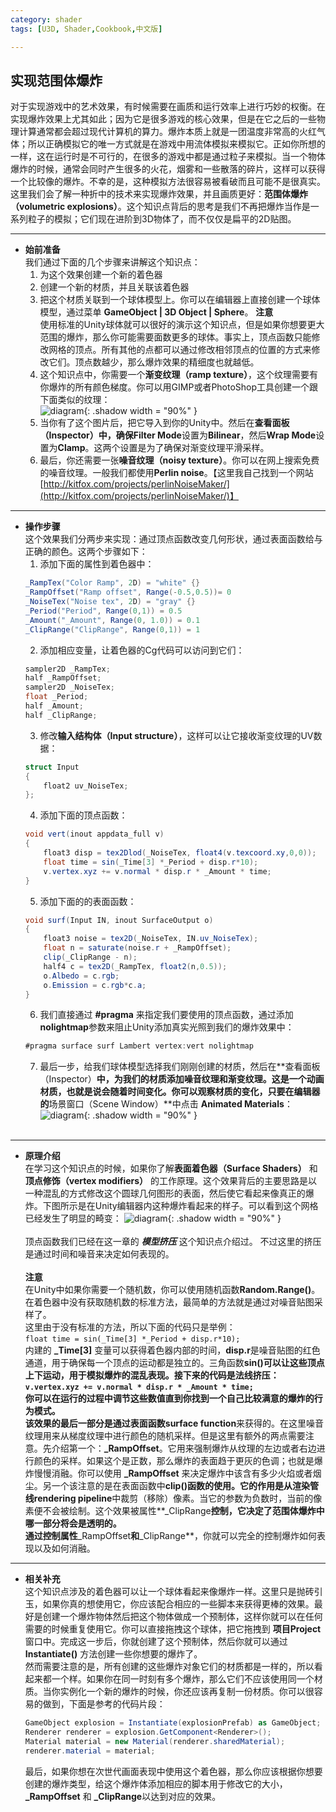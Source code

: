 ```yaml
---
category: shader
tags: [U3D, Shader,Cookbook,中文版]

---
```


## 实现范围体爆炸
对于实现游戏中的艺术效果，有时候需要在画质和运行效率上进行巧妙的权衡。在实现爆炸效果上尤其如此；因为它是很多游戏的核心效果，但是在它之后的一些物理计算通常都会超过现代计算机的算力。爆炸本质上就是一团温度非常高的火红气体；所以正确模拟它的唯一方式就是在游戏中用流体模拟来模拟它。正如你所想的一样，这在运行时是不可行的，在很多的游戏中都是通过粒子来模拟。当一个物体爆炸的时候，通常会同时产生很多的火花，烟雾和一些散落的碎片，这样可以获得一个比较像的爆炸。不幸的是，这种模拟方法很容易被看破而且可能不是很真实。这里我们会了解一种折中的技术来实现爆炸效果，并且画质更好：**范围体爆炸（volumetric explosions）**。这个知识点背后的思考是我们不再把爆炸当作是一系列粒子的模拟；它们现在进阶到3D物体了，而不仅仅是扁平的2D贴图。

*** 

- **始前准备**   
  我们通过下面的几个步骤来讲解这个知识点：
  1. 为这个效果创建一个新的着色器
  2. 创建一个新的材质，并且关联该着色器
  3. 把这个材质关联到一个球体模型上。你可以在编辑器上直接创建一个球体模型，通过菜单 **GameObject \| 3D Object \| Sphere**。 
   **注意**   
   使用标准的Unity球体就可以很好的演示这个知识点，但是如果你想要更大范围的爆炸，那么你可能需要面数更多的球体。事实上，顶点函数只能修改网格的顶点。所有其他的点都可以通过修改相邻顶点的位置的方式来修改它们。顶点数越少，那么爆炸效果的精细度也就越低。   
  4. 这个知识点中，你需要一个**渐变纹理（ramp texture）**，这个纹理需要有你爆炸的所有颜色梯度。你可以用GIMP或者PhotoShop工具创建一个跟下面类似的纹理：   
   ![diagram](https://linkliu.github.io/game-tech-post/assets/img/shader_book/diagram65.png){:  .shadow width = "90%" }
  5. 当你有了这个图片后，把它导入到你的Unity中。然后在**查看面板（Inspector）**中，确保**Filter Mode**设置为**Bilinear**，然后**Wrap Mode**设置为**Clamp**。这两个设置是为了确保对渐变纹理平滑采样。
  6. 最后，你还需要一张**噪音纹理（noisy texture）**。你可以在网上搜索免费的噪音纹理。一般我们都使用**Perlin noise**。【这里我自己找到一个网站[http://kitfox.com/projects/perlinNoiseMaker/](http://kitfox.com/projects/perlinNoiseMaker/)】

*** 

- **操作步骤**   
  这个效果我们分两步来实现：通过顶点函数改变几何形状，通过表面函数给与正确的颜色。这两个步骤如下：
  1. 添加下面的属性到着色器中：
  ``` c#
  _RampTex("Color Ramp", 2D) = "white" {}
  _RampOffset("Ramp offset", Range(-0.5,0.5))= 0
  _NoiseTex("Noise tex", 2D) = "gray" {}
  _Period("Period", Range(0,1)) = 0.5
  _Amount("_Amount", Range(0, 1.0)) = 0.1
  _ClipRange("ClipRange", Range(0,1)) = 1
  ```
  2. 添加相应变量，让着色器的Cg代码可以访问到它们：
  ``` c#
  sampler2D _RampTex;
  half _RampOffset;
  sampler2D _NoiseTex;
  float _Period;
  half _Amount;
  half _ClipRange;
  ```
  3. 修改**输入结构体（Input structure）**，这样可以让它接收渐变纹理的UV数据：
  ``` c#
  struct Input 
  {
      float2 uv_NoiseTex;
  };
  ```
  4. 添加下面的顶点函数：
  ``` c#
  void vert(inout appdata_full v) 
  {
      float3 disp = tex2Dlod(_NoiseTex, float4(v.texcoord.xy,0,0));
      float time = sin(_Time[3] *_Period + disp.r*10);
      v.vertex.xyz += v.normal * disp.r * _Amount * time;
  }
  ```
  5. 添加下面的的表面函数：
  ``` c#
  void surf(Input IN, inout SurfaceOutput o) 
  {
      float3 noise = tex2D(_NoiseTex, IN.uv_NoiseTex);
      float n = saturate(noise.r + _RampOffset);
      clip(_ClipRange - n);
      half4 c = tex2D(_RampTex, float2(n,0.5));
      o.Albedo = c.rgb;
      o.Emission = c.rgb*c.a;
  }
  ```
  6. 我们直接通过 **#pragma** 来指定我们要使用的顶点函数，通过添加 **nolightmap**参数来阻止Unity添加真实光照到我们的爆炸效果中：
  ``` c#
  #pragma surface surf Lambert vertex:vert nolightmap
  ```
  7. 最后一步，给我们球体模型选择我们刚刚创建的材质，然后在**查看面板（Inspector）**中，为我们的材质添加噪音纹理和渐变纹理。这是一个动画材质，也就是说会随着时间变化。你可以观察材质的变化，只要在编辑器的**场景窗口（Scene Window）**中点击 **Animated Materials**：   
  ![diagram](https://linkliu.github.io/game-tech-post/assets/img/shader_book/diagram66.png){:  .shadow width = "90%" }   
  <br>
*** 

- **原理介绍**   
  在学习这个知识点的时候，如果你了解**表面着色器（Surface Shaders）** 和 **顶点修饰（vertex modifiers）** 的工作原理。这个效果背后的主要思路是以一种混乱的方式修改这个圆球几何图形的表面，然后使它看起来像真正的爆炸。下图所示是在Unity编辑器内这种爆炸看起来的样子。可以看到这个网格已经发生了明显的畸变：
  ![diagram](https://linkliu.github.io/game-tech-post/assets/img/shader_book/diagram67.png){:  .shadow width = "90%" }   
  <br>
  顶点函数我们已经在这一章的 ***模型挤压*** 这个知识点介绍过。 不过这里的挤压是通过时间和噪音来决定如何表现的。   
  <br>
  **注意**   
  在Unity中如果你需要一个随机数，你可以使用随机函数**Random.Range()**。在着色器中没有获取随机数的标准方法，最简单的方法就是通过对噪音贴图采样了。   
  这里由于没有标准的方法，所以下面的代码只是举例：   
  `float time = sin(_Time[3] *_Period + disp.r*10);`   
  内建的 **_Time[3]** 变量可以获得着色器内部的时间，**disp.r**是噪音贴图的红色通道，用于确保每一个顶点的运动都是独立的。三角函数**sin()**可以让这些顶点上下运动，用于模拟爆炸的混乱表现。接下来的代码是法线挤压：   
  `v.vertex.xyz += v.normal * disp.r * _Amount * time;`   
  你可以在运行的过程中调节这些数值直到你找到一个自己比较满意的爆炸的行为模式。   
  该效果的最后一部分是通过**表面函数surface function**来获得的。在这里噪音纹理用来从梯度纹理中进行颜色的随机采样。但是这里有额外的两点需要注意。先介绍第一个：**_RampOffset**。它用来强制爆炸从纹理的左边或者右边进行颜色的采样。如果这个是正数，那么爆炸的表面趋于更灰的色调；也就是爆炸慢慢消融。你可以使用 **_RampOffset** 来决定爆炸中该含有多少火焰或者烟尘。另一个该注意的是在表面函数中**clip()**函数的使用。它的作用是从**渲染管线rendering pipeline**中裁剪（移除）像素。当它的参数为负数时，当前的像素便不会被绘制。这个效果被属性**_ClipRange**控制，它决定了范围体爆炸中哪一部分将会是透明的。   
  通过控制属性**_RampOffset**和**_ClipRange**，你就可以完全的控制爆炸如何表现以及如何消融。   

***   
- **相关补充**   
  这个知识点涉及的着色器可以让一个球体看起来像爆炸一样。这里只是抛砖引玉，如果你真的想使用它，你应该配合相应的一些脚本来获得更棒的效果。最好是创建一个爆炸物体然后把这个物体做成一个预制体，这样你就可以在任何需要的时候重复使用它。你可以直接拖拽这个球体，把它拖拽到 **项目Project** 窗口中。完成这一步后，你就创建了这个预制体，然后你就可以通过 **Instantiate()** 方法创建一些你想要的爆炸了。   
  然而需要注意的是，所有创建的这些爆炸对象它们的材质都是一样的，所以看起来都一个样。如果你在同一时刻有多个爆炸，那么它们不应该使用同一个材质。当你实例化一个新的爆炸的时候，你还应该再复制一份材质。你可以很容易的做到，下面是参考的代码片段：   
  ``` c#
  GameObject explosion = Instantiate(explosionPrefab) as GameObject;
  Renderer renderer = explosion.GetComponent<Renderer>();
  Material material = new Material(renderer.sharedMaterial);
  renderer.material = material;
  ```   
  最后，如果你想在次世代画面表现中使用这个着色器，那么你应该根据你想要创建的爆炸类型，给这个爆炸体添加相应的脚本用于修改它的大小，**_RampOffset** 和 **_ClipRange**以达到对应的效果。